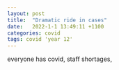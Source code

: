 ```yaml
---
layout: post
title:  "Dramatic ride in cases"
date:   2022-1-1 13:49:11 +1100
categories: covid
tags: covid 'year 12'
---
```


everyone has covid, staff shortages,